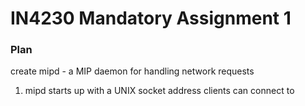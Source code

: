 # IN4230 Mandatory Assignment 1

### Plan
create mipd - a MIP daemon for handling network requests

1. mipd starts up with a UNIX socket address clients can connect to